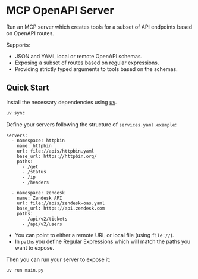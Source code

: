 # MCP OpenAPI Server

Run an MCP server which creates tools for a subset of API endpoints based on OpenAPI routes.

Supports:

- JSON and YAML local or remote OpenAPI schemas.
- Exposing a subset of routes based on regular expressions.
- Providing strictly typed arguments to tools based on the schemas.

## Quick Start

Install the necessary dependencies using [uv](https://github.com/astral-sh/uv).

```bash
uv sync
```

Define your servers following the structure of `services.yaml.example`:

```
servers:
  - namespace: httpbin
    name: httpbin
    url: file://apis/httpbin.yaml
    base_url: https://httpbin.org/
    paths:
      - /get
      - /status
      - /ip
      - /headers

  - namespace: zendesk
    name: Zendesk API
    url: file://apis/zendesk-oas.yaml
    base_url: https://api.zendesk.com
    paths:
      - /api/v2/tickets
      - /api/v2/users
```

* You can point to either a remote URL or local file (using `file://`).
* In `paths` you define Regular Expressions which will match the paths you want to expose.

Then you can run your server to expose it:

```bash
uv run main.py
```